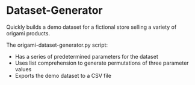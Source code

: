 # Dataset-Generator

Quickly builds a demo dataset for a fictional store selling a variety of origami products.

The origami-dataset-generator.py script:
- Has a series of predetermined parameters for the dataset
- Uses list comprehension to generate permutations of three parameter values
- Exports the demo dataset to a CSV file

